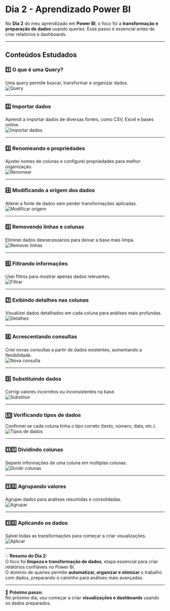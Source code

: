 # Dia 2 - Aprendizado Power BI

No **Dia 2** do meu aprendizado em **Power BI**, o foco foi a **transformação e preparação de dados** usando queries. Esse passo é essencial antes de criar relatórios e dashboards.

---

## Conteúdos Estudados

### 1️⃣ O que é uma Query?  
Uma *query* permite buscar, transformar e organizar dados.  
![Query](https://media0.giphy.com/media/v1.Y2lkPTc5MGI3NjExNHQ3N216YWc3aTJlYTRqMThlOXpwNXNqNnU0MHI0eGNxb2dyZWtpaCZlcD12MV9pbnRlcm5hbF9naWZfYnlfaWQmY3Q9Zw/xFky92BaCqNPkfyfSx/giphy.gif)

---

### 2️⃣ Importar dados  
Aprendi a importar dados de diversas fontes, como CSV, Excel e bases online.  
![Importar dados](https://media4.giphy.com/media/v1.Y2lkPTc5MGI3NjExdHh6OGtraHAzcGhuaXh6a2k2eThxMm5kcjJzd3l1NTU1MGdhcTVhYSZlcD12MV9pbnRlcm5hbF9naWZfYnlfaWQmY3Q9Zw/3osxYc2axjCJNsCXyE/giphy.gif)

---

### 3️⃣ Renomeando e propriedades  
Ajustei nomes de colunas e configurei propriedades para melhor organização.  
![Renomear](https://media4.giphy.com/media/v1.Y2lkPTc5MGI3NjExajE1Mmc2OXRkdnJxc2R1bWV3MWxhcDN5ODR1YXhkZnpidWUxM3VyaiZlcD12MV9pbnRlcm5hbF9naWZfYnlfaWQmY3Q9Zw/bGgsc5mWoryfgKBx1u/giphy.gif)

---

### 4️⃣ Modificando a origem dos dados  
Alterei a fonte de dados sem perder transformações aplicadas.  
![Modificar origem](https://media.giphy.com/media/l0MYt5jPR6QX5pnqM/giphy.gif)

---

### 5️⃣ Removendo linhas e colunas  
Eliminei dados desnecessários para deixar a base mais limpa.  
![Remover linhas](https://media3.giphy.com/media/v1.Y2lkPTc5MGI3NjExaHd5N2hnOWVqems4N2FsMjV0bmQ2eDB0ZmpvbHk5ZnJvdXJiaHFlMCZlcD12MV9pbnRlcm5hbF9naWZfYnlfaWQmY3Q9Zw/jFjB868yjnR3T6MSw3/giphy.gif)

---

### 6️⃣ Filtrando informações  
Usei filtros para mostrar apenas dados relevantes.  
![Filtrar](https://media0.giphy.com/media/v1.Y2lkPTc5MGI3NjExczE4Z2c1OWdva2JzYTQ3ZGxqZHJrc3I4Zzl0czk1azliMm1rMHlyYSZlcD12MV9pbnRlcm5hbF9naWZfYnlfaWQmY3Q9Zw/KGhpQ5NMoWKQurlHwI/giphy.gif)

---

### 7️⃣ Exibindo detalhes nas colunas  
Visualizei dados detalhados em cada coluna para análises mais profundas.  
![Detalhes](https://media2.giphy.com/media/v1.Y2lkPTc5MGI3NjExd2lwYTA5bnplbHRjcTZpM29ycTR6Mzh5ZHBhMTNuZnE1ZjRvNjE0eiZlcD12MV9pbnRlcm5hbF9naWZfYnlfaWQmY3Q9Zw/GJTOPhiW3Yv4ahon1H/giphy.gif)

---

### 8️⃣ Acrescentando consultas  
Criei novas consultas a partir de dados existentes, aumentando a flexibilidade.  
![Nova consulta](https://media0.giphy.com/media/v1.Y2lkPTc5MGI3NjExM2plaHJyeXRwOXUybWlqMGdhYnZkM2ZxaW1pMmU0Mm1qdHhzdTNocSZlcD12MV9pbnRlcm5hbF9naWZfYnlfaWQmY3Q9Zw/dvYBb2yATF8fnuMziN/giphy.gif)

---

### 9️⃣ Substituindo dados  
Corrigi valores incorretos ou inconsistentes na base.  
![Substituir](https://media3.giphy.com/media/v1.Y2lkPTc5MGI3NjExc3gwajl2YjV5aXVtanM1MmpsdmRyOHhubGc3bGZraDMxeW5zZG4wYyZlcD12MV9pbnRlcm5hbF9naWZfYnlfaWQmY3Q9Zw/1WJjf5zyecZtvcPrlj/giphy.gif)

---

### 🔟 Verificando tipos de dados  
Confirmei se cada coluna tinha o tipo correto (texto, número, data, etc.).  
![Tipos de dados](https://media3.giphy.com/media/v1.Y2lkPTc5MGI3NjExZ3I3cmdnc3Z0Y205Y2ZtY3A2bGhtMjhmaDBkNTI1a3NqbWV4cGJvNSZlcD12MV9pbnRlcm5hbF9naWZfYnlfaWQmY3Q9Zw/tQ4Ppppmjy3jVS7H2Y/giphy.gif)

---

### 1️⃣1️⃣ Dividindo colunas  
Separei informações de uma coluna em múltiplas colunas.  
![Dividir colunas](https://i.imgur.com/ilqokpv.gif)

---

### 1️⃣2️⃣ Agrupando valores  
Agrupei dados para análises resumidas e consolidadas.  
![Agrupar](https://tenor.com/pt-BR/view/kowalsky-do-it-let's-do-it-plan-gif-12872865174534645045.gif)

---

### 1️⃣3️⃣ Aplicando os dados  
Salvei todas as transformações para começar a criar visualizações.  
![Aplicar](https://media2.giphy.com/media/v1.Y2lkPTc5MGI3NjExOG55Yjh1Nmh6bmYxNHF6dGhsOGlpbXI3Z2dtMDdseW0zY3BuOXF0eCZlcD12MV9pbnRlcm5hbF9naWZfYnlfaWQmY3Q9Zw/whhCAcuxtAXcrQhHTk/giphy.gif)

---

💡 **Resumo do Dia 2:**  
O foco foi **limpeza e transformação de dados**, etapa essencial para criar relatórios confiáveis no Power BI.  
O domínio de queries permite **automatizar, organizar e otimizar** o trabalho com dados, preparando o caminho para análises mais avançadas.

---

📂 **Próximo passo:**  
No próximo dia, vou começar a criar **visualizações e dashboards** usando os dados preparados.

